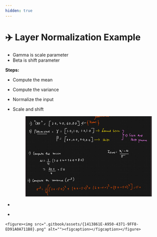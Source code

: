 ```yaml
---
hidden: true
---
```


# ✈️ Layer Normalization Example

* &#x20;Gamma is scale parameter
* Beta is shift parameter

**Steps:**

* Compute the mean
* Compute the variance
* Normalize the input
*   Scale and shift

    <figure><img src=".gitbook/assets/{5F461AA9-7C77-48D3-B2AE-D8911CE83CA7}.png" alt=""><figcaption></figcaption></figure>
* &#x20;
*

    <figure><img src=".gitbook/assets/{1413861E-A950-4371-9FF8-ED91A0A711B8}.png" alt=""><figcaption></figcaption></figure>
